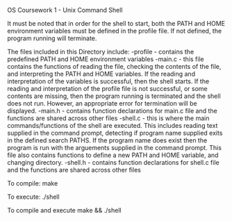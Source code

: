 OS Coursework 1 - Unix Command Shell

It must be noted that in order for the shell to start, both the PATH and HOME environment variables must be defined in the profile file.
If not defined, the program running will terminate.

The files included in this Directory include:
-profile - contains the predefined PATH and HOME environment variables
-main.c - this file contains the functions of reading the file, checking the contents of the file, and interpreting the PATH and HOME variables. If the reading and interpretation of the variables is successful, then the shell starts. If the reading and interpretation of the profile file is not successful, or some contents are missing, then the program running is terminated and the shell does not run. However, an appropriate error for termination will be displayed.
-main.h - contains function declarations for main.c file and the functions are shared across other files
-shell.c - this is where the main commands/functions of the shell are executed. This includes reading text supplied in the command prompt, detecting if program name supplied exits in the defined search PATHS. If the program name does exist then the program is run with the arguements supplied in the command prompt. This file also contains functions to define a new PATH and HOME variable, and changing directory.
-shell.h - contains function declarations for shell.c file and the functions are shared across other files

To compile:
make

To execute:
./shell

To compile and execute 
make && ./shell

